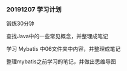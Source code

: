 ### 20191207 学习计划

锻炼30分钟

查找Java中的一些常见概念，并整理成笔记

学习 Mybatis 中06文件夹中内容，并整理成笔记

整理mybatis之前学习的笔记，并做出思维导图

